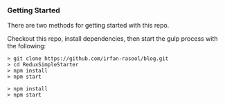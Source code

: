### Getting Started

There are two methods for getting started with this repo.

Checkout this repo, install dependencies, then start the gulp process with the following:

```
> git clone https://github.com/irfan-rasool/blog.git
> cd ReduxSimpleStarter
> npm install
> npm start
```

```
> npm install
> npm start
```
